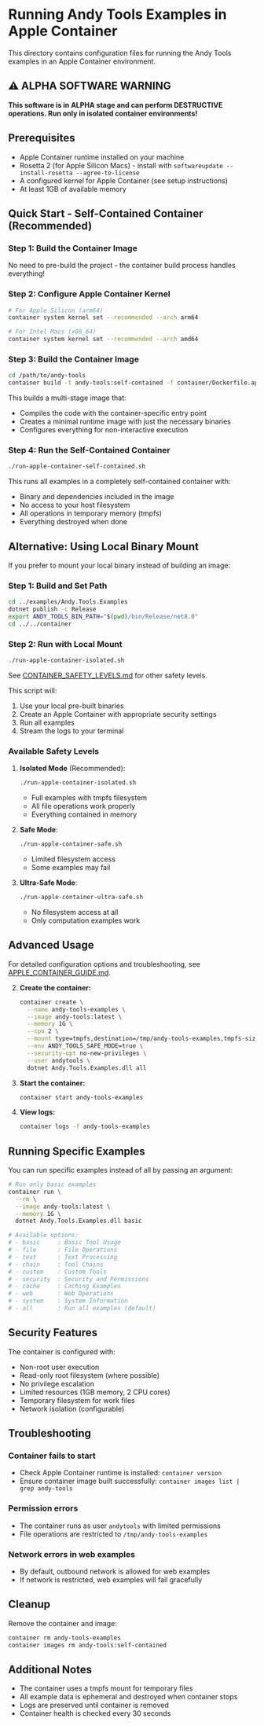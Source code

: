 # Running Andy Tools Examples in Apple Container

This directory contains configuration files for running the Andy Tools examples in an Apple Container environment.

## ⚠️ ALPHA SOFTWARE WARNING

**This software is in ALPHA stage and can perform DESTRUCTIVE operations. Run only in isolated container environments!**

## Prerequisites

- Apple Container runtime installed on your machine
- Rosetta 2 (for Apple Silicon Macs) - install with `softwareupdate --install-rosetta --agree-to-license`
- A configured kernel for Apple Container (see setup instructions)
- At least 1GB of available memory

## Quick Start - Self-Contained Container (Recommended)

### Step 1: Build the Container Image

No need to pre-build the project - the container build process handles everything!

### Step 2: Configure Apple Container Kernel

```bash
# For Apple Silicon (arm64)
container system kernel set --recommended --arch arm64

# For Intel Macs (x86_64)
container system kernel set --recommended --arch amd64
```

### Step 3: Build the Container Image

```bash
cd /path/to/andy-tools
container build -t andy-tools:self-contained -f container/Dockerfile.apple .
```

This builds a multi-stage image that:
- Compiles the code with the container-specific entry point
- Creates a minimal runtime image with just the necessary binaries
- Configures everything for non-interactive execution

### Step 4: Run the Self-Contained Container

```bash
./run-apple-container-self-contained.sh
```

This runs all examples in a completely self-contained container with:
- Binary and dependencies included in the image
- No access to your host filesystem
- All operations in temporary memory (tmpfs)
- Everything destroyed when done

## Alternative: Using Local Binary Mount

If you prefer to mount your local binary instead of building an image:

### Step 1: Build and Set Path

```bash
cd ../examples/Andy.Tools.Examples
dotnet publish -c Release
export ANDY_TOOLS_BIN_PATH="$(pwd)/bin/Release/net8.0"
cd ../../container
```

### Step 2: Run with Local Mount

```bash
./run-apple-container-isolated.sh
```

See [CONTAINER_SAFETY_LEVELS.md](CONTAINER_SAFETY_LEVELS.md) for other safety levels.

This script will:
1. Use your local pre-built binaries
2. Create an Apple Container with appropriate security settings
3. Run all examples
4. Stream the logs to your terminal

### Available Safety Levels

1. **Isolated Mode** (Recommended):
   ```bash
   ./run-apple-container-isolated.sh
   ```
   - Full examples with tmpfs filesystem
   - All file operations work properly
   - Everything contained in memory

2. **Safe Mode**:
   ```bash
   ./run-apple-container-safe.sh
   ```
   - Limited filesystem access
   - Some examples may fail

3. **Ultra-Safe Mode**:
   ```bash
   ./run-apple-container-ultra-safe.sh
   ```
   - No filesystem access at all
   - Only computation examples work

## Advanced Usage

For detailed configuration options and troubleshooting, see [APPLE_CONTAINER_GUIDE.md](APPLE_CONTAINER_GUIDE.md).

2. **Create the container:**
   ```bash
   container create \
     --name andy-tools-examples \
     --image andy-tools:latest \
     --memory 1G \
     --cpu 2 \
     --mount type=tmpfs,destination=/tmp/andy-tools-examples,tmpfs-size=100M \
     --env ANDY_TOOLS_SAFE_MODE=true \
     --security-opt no-new-privileges \
     --user andytools \
     dotnet Andy.Tools.Examples.dll all
   ```

3. **Start the container:**
   ```bash
   container start andy-tools-examples
   ```

4. **View logs:**
   ```bash
   container logs -f andy-tools-examples
   ```

## Running Specific Examples

You can run specific examples instead of all by passing an argument:

```bash
# Run only basic examples
container run \
  --rm \
  --image andy-tools:latest \
  --memory 1G \
  dotnet Andy.Tools.Examples.dll basic

# Available options:
# - basic     : Basic Tool Usage
# - file      : File Operations  
# - text      : Text Processing
# - chain     : Tool Chains
# - custom    : Custom Tools
# - security  : Security and Permissions
# - cache     : Caching Examples
# - web       : Web Operations
# - system    : System Information
# - all       : Run all examples (default)
```

## Security Features

The container is configured with:
- Non-root user execution
- Read-only root filesystem (where possible)
- No privilege escalation
- Limited resources (1GB memory, 2 CPU cores)
- Temporary filesystem for work files
- Network isolation (configurable)

## Troubleshooting

### Container fails to start
- Check Apple Container runtime is installed: `container version`
- Ensure container image built successfully: `container images list | grep andy-tools`

### Permission errors
- The container runs as user `andytools` with limited permissions
- File operations are restricted to `/tmp/andy-tools-examples`

### Network errors in web examples
- By default, outbound network is allowed for web examples
- If network is restricted, web examples will fail gracefully

## Cleanup

Remove the container and image:
```bash
container rm andy-tools-examples
container images rm andy-tools:self-contained
```

## Additional Notes

- The container uses a tmpfs mount for temporary files
- All example data is ephemeral and destroyed when container stops
- Logs are preserved until container is removed
- Container health is checked every 30 seconds